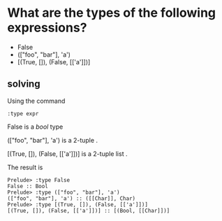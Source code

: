 # What are the types of the following expressions? 

- False 
- (["foo", "bar"], 'a') 
- [(True, []), (False, [['a']])]

## solving

Using the command 
```
:type expr
```

False is a *bool* type

(["foo", "bar"], 'a') is a 2-tuple . 

[(True, []), (False, [['a']])] is a 2-tuple list . 

The result is 

```
Prelude> :type False
False :: Bool
Prelude> :type (["foo", "bar"], 'a')
(["foo", "bar"], 'a') :: ([[Char]], Char)
Prelude> :type [(True, []), (False, [['a']])]
[(True, []), (False, [['a']])] :: [(Bool, [[Char]])]
```
